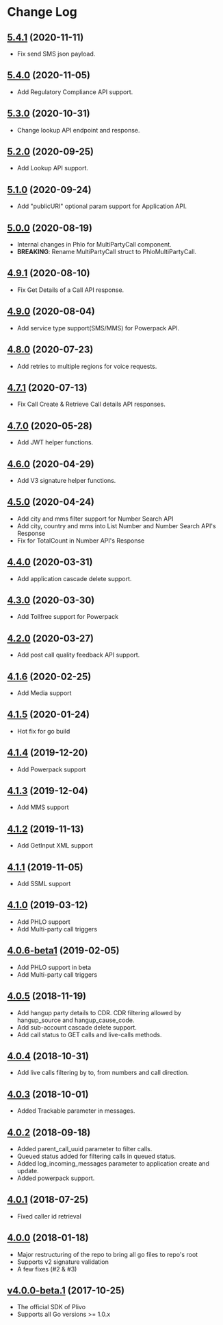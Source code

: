 # Change Log

## [5.4.1](https://github.com/plivo/plivo-go/tree/v5.4.1) (2020-11-11)
- Fix send SMS json payload.

## [5.4.0](https://github.com/plivo/plivo-go/tree/v5.4.0) (2020-11-05)
- Add Regulatory Compliance API support.

## [5.3.0](https://github.com/plivo/plivo-go/tree/v5.3.0) (2020-10-31)
- Change lookup API endpoint and response.

## [5.2.0](https://github.com/plivo/plivo-go/tree/v5.2.0) (2020-09-25)
- Add Lookup API support.

## [5.1.0](https://github.com/plivo/plivo-go/tree/v5.1.0) (2020-09-24)
- Add "publicURI" optional param support for Application API.

## [5.0.0](https://github.com/plivo/plivo-go/tree/v5.0.0) (2020-08-19)
- Internal changes in Phlo for MultiPartyCall component.
- **BREAKING**: Rename MultiPartyCall struct to PhloMultiPartyCall.

## [4.9.1](https://github.com/plivo/plivo-go/tree/v4.9.1) (2020-08-10)
- Fix Get Details of a Call API response.

## [4.9.0](https://github.com/plivo/plivo-go/tree/v4.9.0) (2020-08-04)
- Add service type support(SMS/MMS) for Powerpack API.

## [4.8.0](https://github.com/plivo/plivo-go/tree/v4.8.0) (2020-07-23)
- Add retries to multiple regions for voice requests.

## [4.7.1](https://github.com/plivo/plivo-go/tree/v4.7.1) (2020-07-13)
- Fix Call Create & Retrieve Call details API responses.

## [4.7.0](https://github.com/plivo/plivo-go/tree/v4.7.0) (2020-05-28)
- Add JWT helper functions.

## [4.6.0](https://github.com/plivo/plivo-go/tree/v4.6.0) (2020-04-29)
- Add V3 signature helper functions.

## [4.5.0](https://github.com/plivo/plivo-go/tree/v4.5.0) (2020-04-24)
- Add city and mms filter support for Number Search API
- Add city, country and mms into List Number and Number Search API's Response
- Fix for TotalCount in Number API's Response

## [4.4.0](https://github.com/plivo/plivo-go/tree/v4.4.0) (2020-03-31)
- Add application cascade delete support.

## [4.3.0](https://github.com/plivo/plivo-go/tree/v4.3.0) (2020-03-30)
- Add Tollfree support for Powerpack

## [4.2.0](https://github.com/plivo/plivo-go/tree/v4.2.0) (2020-03-27)
- Add post call quality feedback API support.

## [4.1.6](https://github.com/plivo/plivo-go/tree/v4.1.6) (2020-02-25)
- Add Media support

## [4.1.5](https://github.com/plivo/plivo-go/tree/v4.1.5) (2020-01-24)
- Hot fix for go build

## [4.1.4](https://github.com/plivo/plivo-go/tree/v4.1.4) (2019-12-20)
- Add Powerpack support

## [4.1.3](https://github.com/plivo/plivo-go/tree/v4.1.3) (2019-12-04)
- Add MMS support

## [4.1.2](https://github.com/plivo/plivo-go/tree/v4.1.2) (2019-11-13)
- Add GetInput XML support

## [4.1.1](https://github.com/plivo/plivo-go/tree/v4.1.1) (2019-11-05)
- Add SSML support

## [4.1.0](https://github.com/plivo/plivo-go/tree/v4.1.0) (2019-03-12)
- Add PHLO support
- Add Multi-party call triggers

## [4.0.6-beta1](https://github.com/plivo/plivo-go/tree/v4.0.6-beta1) (2019-02-05)
- Add PHLO support in beta
- Add Multi-party call triggers

## [4.0.5](https://github.com/plivo/plivo-go/tree/v4.0.5) (2018-11-19)
- Add hangup party details to CDR. CDR filtering allowed by hangup_source and hangup_cause_code.
- Add sub-account cascade delete support.
- Add call status to GET calls and live-calls methods.

## [4.0.4](https://github.com/plivo/plivo-go/tree/v4.0.4) (2018-10-31)
- Add live calls filtering by to, from numbers and call direction.

## [4.0.3](https://github.com/plivo/plivo-go/tree/v4.0.3) (2018-10-01)
- Added Trackable parameter in messages.

## [4.0.2](https://github.com/plivo/plivo-go/tree/v4.0.2) (2018-09-18)
- Added parent_call_uuid parameter to filter calls.
- Queued status added for filtering calls in queued status.
- Added log_incoming_messages parameter to application create and update.
- Added powerpack support.

## [4.0.1](https://github.com/plivo/plivo-go/tree/v4.0.1) (2018-07-25)
- Fixed caller id retrieval

## [4.0.0](https://github.com/plivo/plivo-go/tree/v4.0.0) (2018-01-18)
- Major restructuring of the repo to bring all go files to repo's root
- Supports v2 signature validation
- A few fixes (#2 & #3)

## [v4.0.0-beta.1](https://github.com/plivo/plivo-go/releases/tag/v4.0.0-beta.1) (2017-10-25)
- The official SDK of Plivo
- Supports all Go versions >= 1.0.x
